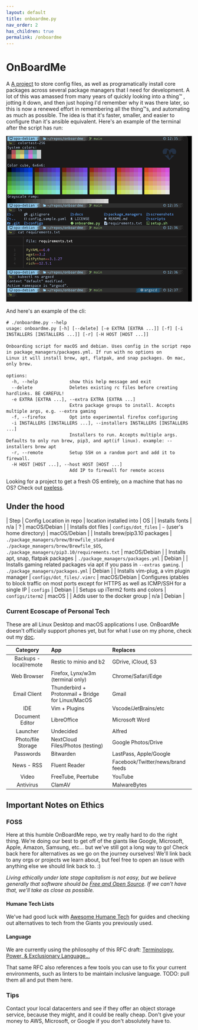 ```yaml
---
layout: default
title: onboardme.py
nav_order: 2
has_children: true
permalink: /onboardme
---
```


# OnBoardMe
A [A project](https://github.com/jessebot/onboardme) to store config files, as well as programatically install core packages across several package managers that I need for development. A lot of this was amassed from many years of quickly looking into a thing™️ , jotting it down, and then just hoping I'd remember why it was there later, so this is now a renewed effort in remembering all the thing™️s, and automating as much as possible. The idea is that it's faster, smaller, and easier to configure than it's ansible equivalent. Here's an example of the terminal after the script has run:

<img src='https://raw.githubusercontent.com/jessebot/onboardme/main/screenshots/terminal_screenshot.png' width='800'>

And here's an example of the cli:
```
# ./onboardme.py --help
usage: onboardme.py [-h] [--delete] [-e EXTRA [EXTRA ...]] [-f] [-i INSTALLERS [INSTALLERS ...]] [-r] [-H HOST [HOST ...]]

Onboarding script for macOS and debian. Uses config in the script repo in package_managers/packages.yml. If run with no options on
Linux it will install brew, apt, flatpak, and snap packages. On mac, only brew.

options:
  -h, --help            show this help message and exit
  --delete              Deletes existing rc files before creating hardlinks. BE CAREFUL!
  -e EXTRA [EXTRA ...], --extra EXTRA [EXTRA ...]
                        Extra package groups to install. Accepts multiple args, e.g. --extra gaming
  -f, --firefox         Opt into experimental firefox configuring
  -i INSTALLERS [INSTALLERS ...], --installers INSTALLERS [INSTALLERS ...]
                        Installers to run. Accepts multiple args. Defaults to only run brew, pip3, and apt(if linux). example: --installers brew apt
  -r, --remote          Setup SSH on a random port and add it to firewall.
  -H HOST [HOST ...], --host HOST [HOST ...]
                        Add IP to firewall for remote access
```

Looking for a project to get a fresh OS entirely, on a machine that has no OS? Check out [pxeless](https://github.com/cloudymax/pxeless).

## Under the hood

|       Step                                  | Config Location in repo | location installed into     | OS           |
| Installs fonts                              | n/a | ? | macOS/Debian |
| Installs dot files                          | `configs/dot_files`     | `~` (user's home directory) | macOS/Debian |
| Installs brew/pip3.10 packages              | `./package_managers/brew/Brewfile_standard` `./package_managers/brew/Brewfile_$OS`, `./package_managers/pip3.10/requirements.txt` | macOS/Debian |
| Installs apt, snap, flatpak packages        | `./package_managers/packages.yml`     | Debian |
| Installs gaming related packages via apt if you pass in `--extras gaming`. | `./package_managers/packages.yml` | Debian |
| Installs vim-plug, a vim plugin manager  | `configs/dot_files/.vimrc` | macOS/Debian
| Configures iptables to block traffic on most ports except for HTTPS as well as ICMP/SSH for a single IP | `configs` | Debian |
| Setups up iTerm2 fonts and colors | `configs/iterm2` | macOS |
| Adds user to the docker group | n/a | Debian |

### Current Ecoscape of Personal Tech

These are all Linux Desktop and macOS applications I use. 
OnBoardMe doesn't officially support phones yet, but for what I use on my phone, check out my [doc](/onboardme/os/android).

| Category | App | Replaces |
|:---:|:---|:---|
| Backups - local/remote | Restic to minio and b2              | GDrive, iCloud, S3                |
| Web Browser            | Firefox, Lynx/w3m (terminal only)   | Chrome/Safari/Edge                |
| Email Client           | Thunderbird + Protonmail + Bridge for Linux/MacOS | Gmail               |
| IDE                    | Vim + Plugins                       | Vscode/JetBrains/etc              |
| Document Editor        | LibreOffice                         | Microsoft Word                    |
| Launcher               | Undecided                           | Alfred                            |
| Photo/file Storage     | NextCloud Files/Photos (testing)    | Google Photos/Drive               |
| Passwords              | Bitwarden                           | LastPass, Apple/Google            |
| News - RSS             | Fluent Reader                       | Facebook/Twitter/news/brand feeds |
| Video                  | FreeTube, Peertube                  | YouTube                           |
| Antivirus              | ClamAV                              | MalwareBytes                      |


## Important Notes on Ethics

### FOSS
Here at this humble OnBoardMe repo, we try really hard to do the right thing. We're doing our best to get off of the giants like Google, Microsoft, Apple, Amazon, Samsung, etc... but we've still got a long way to go! Check back here for alternatives as we go on the journey ourselves! We'll link back to any orgs or projects we learn about, but feel free to open an issue with anything else we should link back to. :)

  *Living ethically under late stage capitalism is not easy, but we believe generally that software should be [Free and Open Source](https://www.gnu.org/philosophy/free-sw.en.html). If we can't have that, we'll take as close as possible.*

#### Humane Tech Lists
We've had good luck with [Awesome Humane Tech](https://github.com/humanetech-community/awesome-humane-tech) for guides and checking out alternatives to tech from the Giants you previously used.

#### Language
We are currently using the philosophy of this RFC draft:
[Terminology, Power, & Exclusionary Language...](https://datatracker.ietf.org/doc/html/draft-knodel-terminology-10)

That same RFC also references a few tools you can use to fix your current environments, such as linters to be maintain inclusive language. TODO: pull them all and put them here.

### Tips
Contact your local datacenters and see if they offer an object storage service, because they might, and it could be really cheap. Don't give your money to AWS, Microsoft, or Google if you don't absolutely have to.
